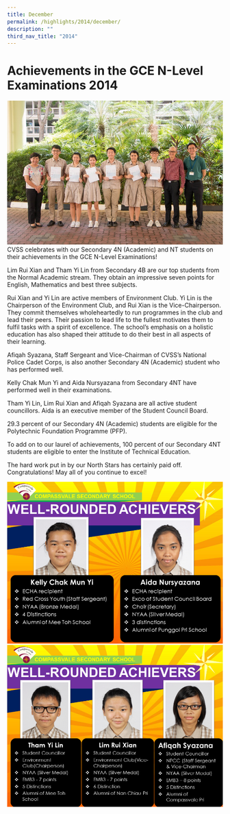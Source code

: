 ```yaml
---
title: December
permalink: /highlights/2014/december/
description: ""
third_nav_title: "2014"
---
```

# Achievements in the GCE N-Level Examinations 2014
![](/images/img_9001.jpeg)
CVSS celebrates with our Secondary 4N (Academic) and NT students on their achievements in the GCE N-Level Examinations!
  
Lim Rui Xian and Tham Yi Lin from Secondary 4B are our top students from the Normal Academic stream. They obtain an impressive seven points for English, Mathematics and best three subjects.
  
Rui Xian and Yi Lin are active members of Environment Club. Yi Lin is the Chairperson of the Environment Club, and Rui Xian is the Vice-Chairperson. They commit themselves wholeheartedly to run programmes in the club and lead their peers. Their passion to lead life to the fullest motivates them to fulfil tasks with a spirit of excellence. The school’s emphasis on a holistic education has also shaped their attitude to do their best in all aspects of their learning.

Afiqah Syazana, Staff Sergeant and Vice-Chairman of CVSS’s National Police Cadet Corps, is also another Secondary 4N (Academic) student who has performed well.
  
Kelly Chak Mun Yi and Aida Nursyazana from Secondary 4NT have performed well in their examinations.
  
Tham Yi Lin, Lim Rui Xian and Afiqah Syazana are all active student councillors. Aida is an executive member of the Student Council Board.

29.3 percent of our Secondary 4N (Academic) students are eligible for the Polytechnic Foundation Programme (PFP).
  
To add on to our laurel of achievements, 100 percent of our Secondary 4NT students are eligible to enter the Institute of Technical Education.
  
The hard work put in by our North Stars has certainly paid off. Congratulations! May all of you continue to excel!

![](/images/Slide1%20(1).png)
![](/images/Slide2.png)